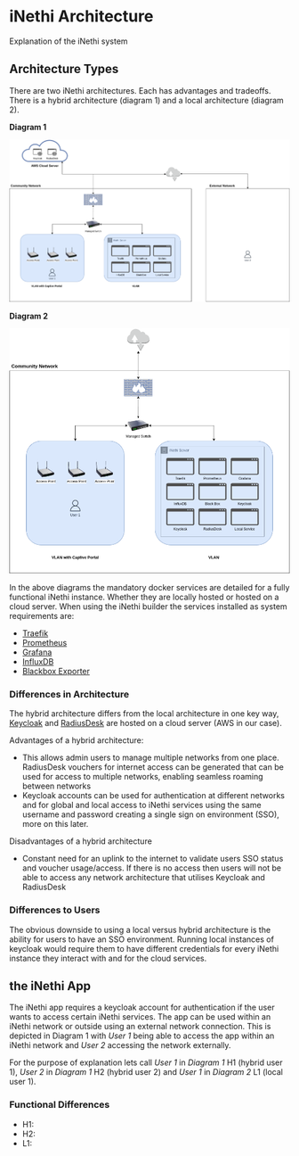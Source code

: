 # iNethi Architecture
Explanation of the iNethi system

## Architecture Types
There are two iNethi architectures. Each has advantages and tradeoffs. There is a hybrid architecture (diagram 1) and a 
local architecture (diagram 2).

**Diagram 1**

<img src="diagrams/iNethi-mixed-architecture-overview.png" alt="hybrid architecture diagram" width="800"/>

**Diagram 2**

<img src="diagrams/iNethi-local-architecture-overview.png" alt="local architecture diagram" width="800"/>

In the above diagrams the mandatory docker services are detailed for a fully functional iNethi instance. Whether they 
are locally hosted or hosted on a cloud server. When using the iNethi builder the services installed as system 
requirements are:
- [Traefik](https://traefik.io/traefik/)
- [Prometheus](https://prometheus.io/)
- [Grafana](https://grafana.com/)
- [InfluxDB](https://www.influxdata.com/)
- [Blackbox Exporter](https://prometheus.io/docs/guides/multi-target-exporter/)

### Differences in Architecture
The hybrid architecture differs from the local architecture in one key way, [Keycloak](https://www.keycloak.org/) and 
[RadiusDesk](https://github.com/RADIUSdesk) are hosted on a cloud server (AWS in our case). 

Advantages of a hybrid architecture:
- This allows admin users to manage multiple networks from one place. RadiusDesk vouchers for internet access can be 
generated that can be used for access to multiple networks, enabling seamless roaming between networks
- Keycloak accounts can be used for authentication at different networks and for global and local access to iNethi services
using the same username and password creating a single sign on environment (SSO), more on this later.

Disadvantages of a hybrid architecture
- Constant need for an uplink to the internet to validate users SSO status and voucher usage/access. If there is no
access then users will not be able to access any network architecture that utilises Keycloak and RadiusDesk

### Differences to Users
The obvious downside to using a local versus hybrid architecture is the ability for users to have an SSO environment.
Running local instances of keycloak would require them to have different credentials for every iNethi instance they interact with and for the cloud
services.

## the iNethi App
The iNethi app requires a keycloak account for authentication if the user wants to access certain iNethi services. The
app can be used within an iNethi network or outside using an external network connection. This is depicted in Diagram 1
with _User 1_ being able to access the app within an iNethi network and _User 2_ accessing the network externally.

For the purpose of explanation lets call _User 1_ in _Diagram 1_ H1 (hybrid user 1), _User 2_ in _Diagram 1_ H2 
(hybrid user 2) and _User 1_ in _Diagram 2_ L1 (local user 1).

### Functional Differences
- H1:
- H2:
- L1: